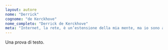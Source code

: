 ```yaml
---
layout: autore
nome: "Derrick"
cognome: "de Kerckhove"
nome_completo: "Derrick de Kerckhove"
meta: "Internet, la rete, è un’estensione della mia mente, ma io sono ancora padrone di me stesso."
---
```


Una prova di testo.